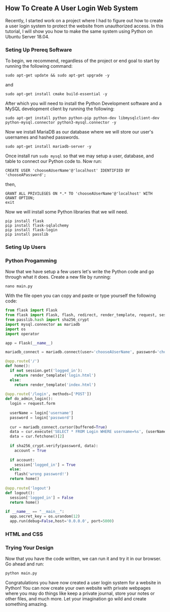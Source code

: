 ## How To Create A User Login Web System
Recently, I started work on a project where I had to figure out how to create a user login system to protect the website from unauthorized access. In this tutorial, I will show you how to make the same system using Python on Ubuntu Server 18.04.

### Seting Up Prereq Software
To begin, we recommend, regardless of the project or end goal to start by running the following command:
```
sudo apt-get update && sudo apt-get upgrade -y
```
and
```
sudo apt-get install cmake build-essential -y
```

After which you will need to install the Python Development software and a MySQL development client by running the following:
```
sudo apt-get install python python-pip python-dev libmysqlclient-dev python-mysql.connector python3-mysql.connector -y
```

Now we install MariaDB as our database where we will store our user's usernames and hashed passwords.
```
sudo apt-get install mariadb-server -y
```
Once install run ```sudo mysql``` so that we may setup a user, database, and table to connect our Python code to.
Now run:
```
CREATE USER 'chooseAUserName'@'localhost' IDENTIFIED BY 'chooseAPassword';
```
then,
```
GRANT ALL PRIVILEGES ON *.* TO 'chooseAUserName'@'localhost' WITH GRANT OPTION;
exit
```

Now we will install some Python libraries that we will need.
```
pip install flask
pip install flask-sqlalchemy
pip install flask-login
pip install passlib
```

### Seting Up Users

### Python Progamming
Now that we have setup a few users let's write the Python code and go through what it does. Create a new file by running:
```
nano main.py
```
With the file open you can copy and paste or type yourself the following code:
```Python
from flask import Flask
from flask import Flask, flash, redirect, render_template, request, session, abort
from passlib.hash import sha256_crypt
import mysql.connector as mariadb
import os
import operator

app = Flask(__name__)

mariadb_connect = mariadb.connect(user='chooseAUserName', password='chooseAPassword', databse='Login')

@app.route('/')
def home():
  if not session.get('logged_in'):
    return render_template('login.html')
  else:
    return render_template('index.html')
    
@app.route('/login', methods=['POST'])
def do_admin_login():
  login = request.form
  
  userName = login['username']
  password = login['password']
  
  cur = mariadb_connect.cursor(buffered=True)
  data = cur.execute('SELECT * FROM Login WHERE username=%s', (userName))
  data = cur.fetchone()[2]
  
  if sha256_crypt.verify(password, data):
    account = True
    
  if account:
    session['logged_in'] = True
  else:
    flash('wrong password!')
  return home()
  
@app.route('logout')
def logout():
  session['logged_in'] = False
  return home()
  
if __name__ == "__main__":
  app.secret_key = os.urandom(12)
  app.run(debug=False,host='0.0.0.0', port=5000)
```

### HTML and CSS

### Trying Your Design
Now that you have the code written, we can run it and try it in our browser. Go ahead and run:
```
python main.py
```


Congratulations you have now created a user login system for a website in Python! You can now create your own website with private webpages where you may do things like keep a private journal, store your notes or other files, and much more. Let your imagination go wild and create something amazing.
